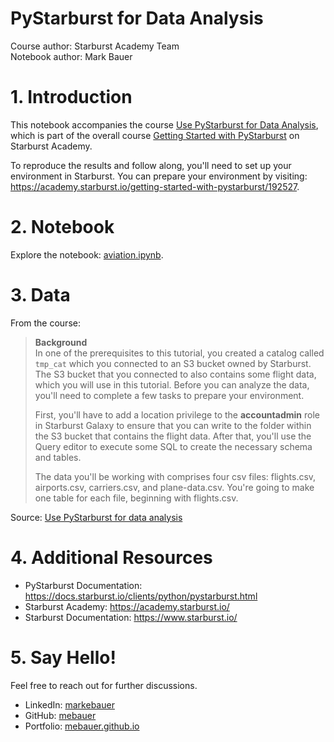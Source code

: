 # PyStarburst for Data Analysis
Course author: Starburst Academy Team  
Notebook author: Mark Bauer

# 1. Introduction
This notebook accompanies the course [Use PyStarburst for Data Analysis](https://academy.starburst.io/getting-started-with-pystarburst/192527), which is part of the overall course [Getting Started with PyStarburst](https://academy.starburst.io/getting-started-with-pystarburst) on Starburst Academy.  

To reproduce the results and follow along, you'll need to set up your environment in Starburst. You can prepare your environment by visiting: https://academy.starburst.io/getting-started-with-pystarburst/192527.

# 2. Notebook
Explore the notebook: [aviation.ipynb](https://github.com/mebauer/pystarburst-data-analysis/blob/main/aviation.ipynb).

# 3. Data
From the course:
> **Background**  
In one of the prerequisites to this tutorial, you created a catalog called `tmp_cat` which you connected to an S3 bucket owned by Starburst. The S3 bucket that you connected to also contains some flight data, which you will use in this tutorial. Before you can analyze the data, you'll need to complete a few tasks to prepare your environment.
>
> First, you'll have to add a location privilege to the **accountadmin** role in Starburst Galaxy to ensure that you can write to the folder within the S3 bucket that contains the flight data. After that, you'll use the Query editor to execute some SQL to create the necessary schema and tables.
>
> The data you'll be working with comprises four csv files: flights.csv, airports.csv, carriers.csv, and plane-data.csv. You're going to make one table for each file, beginning with flights.csv. 

Source: [Use PyStarburst for data analysis](https://academy.starburst.io/getting-started-with-pystarburst/192527)

# 4. Additional Resources
- PyStarburst Documentation: https://docs.starburst.io/clients/python/pystarburst.html
- Starburst Academy: https://academy.starburst.io/
- Starburst Documentation: https://www.starburst.io/

# 5. Say Hello!
Feel free to reach out for further discussions.
- LinkedIn: [markebauer](https://www.linkedin.com/in/markebauer/)  
- GitHub: [mebauer](https://github.com/mebauer)  
- Portfolio: [mebauer.github.io](https://mebauer.github.io/)
